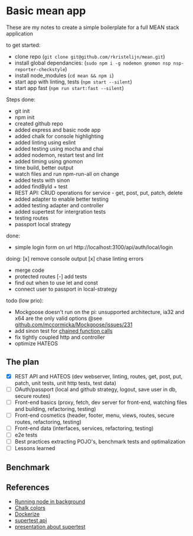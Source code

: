 # Basic mean app

These are my notes to create a simple boilerplate for a full MEAN stack application

to get started:
- clone repo (`git clone git@github.com/rkristelijn/mean.git`)
- install global dependancies: (`sudo npm i -g nodemon gnomon nsp nsp-reporter-checkstyle`)
- install node_modules (`cd mean && npm i`)
- start app with linting, tests (`npm start --silent`)
- start app fast (`npm run start:fast --silent`)

Steps done:
- git init
- npm init
- created github repo
- added express and basic node app
- added chalk for console highlighting
- added linting using eslint
- added testing using mocha and chai
- added nodemon, restart test and lint
- added timing using gnomon
- time build, better output
- watch files and run npm-run-all on change
- added tests with sinon
- added findById + test
- REST API: CRUD operations for service - get, post, put, patch, delete
- added adapter to enable better testing
- added testing adapter and controller
- added supertest for intergration tests
- testing routes
- passport local strategy

done:
- simple login form on url http://localhost:3100/api/auth/local/login

doing:
[x] remove console output
[x] chase linting errors
- merge code
- protected routes
[-] add tests
- find out when to use let and const
- connect user to passport in local-strategy

todo (low prio):
- Mockgoose doesn't run on the pi: unsupported architecture, ia32 and x64 are the only valid options
@see [github.com/mccormicka/Mockgoose/issues/231](https://github.com/mccormicka/Mockgoose/issues/231)
- add sinon test for [chained function calls](https://stackoverflow.com/questions/37948135/how-do-i-stub-a-chain-of-methods-in-sinon)
- fix tightly coupled http and controller
- optimize HATEOS

## The plan

- [x] REST API and HATEOS (dev webserver, linting, routes, get, post, put, patch, unit tests, unit http tests, test data)
- [ ] OAuth/passport (local and github strategy, logout, save user in db, secure routes)
- [ ] Front-end basics (proxy, fetch, dev server for front-end, watching files and building, refactoring, testing)
- [ ] Front-end cosmetics (header, footer, menu, views, routes, secure routes, refactoring, testing)
- [ ] Front-end data (interfaces, services, refactoring, testing)
- [ ] e2e tests
- [ ] Best practices extracting POJO's, benchmark tests and optimalization
- [ ] Lessons learned

## Benchmark


## References
- [Running node in background](https://stackoverflow.com/questions/4018154/how-do-i-run-a-node-js-app-as-a-background-service/29042953#29042953)
- [Chalk colors](https://www.npmjs.com/package/chalk#256-and-truecolor-color-support)
- [Dockerize](https://nodejs.org/en/docs/guides/nodejs-docker-webapp/)
- [supertest api](https://github.com/visionmedia/supertest#api)
- [presentation about supertest](http://willi.am/node-mocha-supertest/)
